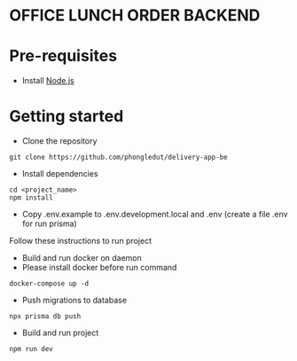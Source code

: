# OFFICE LUNCH ORDER BACKEND

# Pre-requisites

- Install [Node.js](https://nodejs.org/en/)

# Getting started

- Clone the repository

```
git clone https://github.com/phongledut/delivery-app-be
```

- Install dependencies

```
cd <project_name>
npm install
```
- Copy .env.example to .env.development.local and .env (create a file .env for run prisma)

Follow these instructions to run project

- Build and run docker on daemon
- Please install docker before run command

```
docker-compose up -d
```

- Push migrations to database

```
npx prisma db push
```

- Build and run project

```
npm run dev
```
